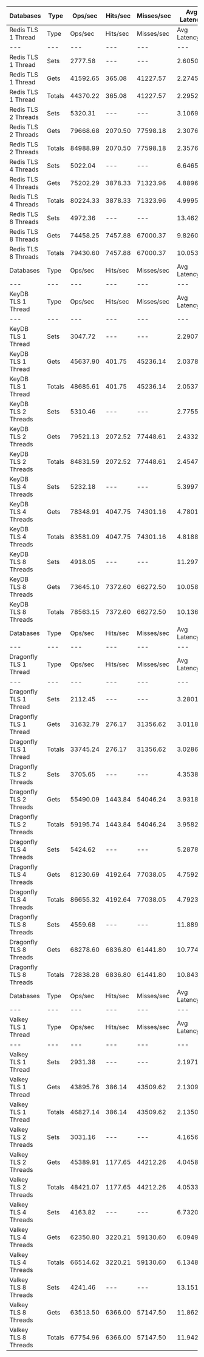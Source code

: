 | Databases | Type | Ops/sec | Hits/sec | Misses/sec | Avg Latency | p50 Latency | p99 Latency | p99.9 Latency | KB/sec |
| --- | --- | --- | --- | --- | --- | --- | --- | --- | --- |
| Redis TLS 1 Thread | Type | Ops/sec | Hits/sec | Misses/sec | Avg Latency | p50 Latency | p99 Latency | p99.9 Latency | KB/sec |
| --- | --- | --- | --- | --- | --- | --- | --- | --- | --- |
Redis TLS 1 Thread | Sets | 2777.58 | --- | --- | 2.60507 | 2.28700 | 3.59900 | 126.46300 | 1518.55 |
Redis TLS 1 Thread | Gets | 41592.65 | 365.08 | 41227.57 | 2.27456 | 2.27100 | 3.53500 | 3.75900 | 1801.87 |
Redis TLS 1 Thread | Totals | 44370.22 | 365.08 | 41227.57 | 2.29525 | 2.27100 | 3.55100 | 3.79100 | 3320.42 |
Redis TLS 2 Threads | Sets | 5320.31 | --- | --- | 3.10696 | 2.28700 | 5.27900 | 296.95900 | 2908.72 |
Redis TLS 2 Threads | Gets | 79668.68 | 2070.50 | 77598.18 | 2.30761 | 2.27100 | 4.86300 | 6.87900 | 4141.03 |
Redis TLS 2 Threads | Totals | 84988.99 | 2070.50 | 77598.18 | 2.35765 | 2.27100 | 4.89500 | 7.07100 | 7049.75 |
Redis TLS 4 Threads | Sets | 5022.04 | --- | --- | 6.64651 | 4.79900 | 9.98300 | 655.35900 | 2745.66 |
Redis TLS 4 Threads | Gets | 75202.29 | 3878.33 | 71323.96 | 4.88961 | 4.79900 | 9.59900 | 11.90300 | 4876.48 |
Redis TLS 4 Threads | Totals | 80224.33 | 3878.33 | 71323.96 | 4.99959 | 4.79900 | 9.59900 | 12.15900 | 7622.13 |
Redis TLS 8 Threads | Sets | 4972.36 | --- | --- | 13.46285 | 9.53500 | 20.47900 | 1351.67900 | 2718.49 |
Redis TLS 8 Threads | Gets | 74458.25 | 7457.88 | 67000.37 | 9.82600 | 9.53500 | 19.58300 | 25.59900 | 6647.79 |
Redis TLS 8 Threads | Totals | 79430.60 | 7457.88 | 67000.37 | 10.05366 | 9.53500 | 19.58300 | 26.36700 | 9366.28 |
| Databases | Type | Ops/sec | Hits/sec | Misses/sec | Avg Latency | p50 Latency | p99 Latency | p99.9 Latency | KB/sec |
| --- | --- | --- | --- | --- | --- | --- | --- | --- | --- |
| KeyDB TLS 1 Thread | Type | Ops/sec | Hits/sec | Misses/sec | Avg Latency | p50 Latency | p99 Latency | p99.9 Latency | KB/sec |
| --- | --- | --- | --- | --- | --- | --- | --- | --- | --- |
KeyDB TLS 1 Thread | Sets | 3047.72 | --- | --- | 2.29078 | 2.09500 | 3.34300 | 100.35100 | 1666.24 |
KeyDB TLS 1 Thread | Gets | 45637.90 | 401.75 | 45236.14 | 2.03788 | 2.06300 | 3.11900 | 3.56700 | 1977.70 |
KeyDB TLS 1 Thread | Totals | 48685.61 | 401.75 | 45236.14 | 2.05371 | 2.07900 | 3.13500 | 3.59900 | 3643.95 |
KeyDB TLS 2 Threads | Sets | 5310.46 | --- | --- | 2.77559 | 2.19100 | 5.53500 | 154.62300 | 2903.33 |
KeyDB TLS 2 Threads | Gets | 79521.13 | 2072.52 | 77448.61 | 2.43328 | 2.19100 | 5.18300 | 7.23100 | 4136.31 |
KeyDB TLS 2 Threads | Totals | 84831.59 | 2072.52 | 77448.61 | 2.45471 | 2.19100 | 5.21500 | 7.39100 | 7039.64 |
KeyDB TLS 4 Threads | Sets | 5232.18 | --- | --- | 5.39976 | 4.70300 | 11.51900 | 264.19100 | 2860.54 |
KeyDB TLS 4 Threads | Gets | 78348.91 | 4047.75 | 74301.16 | 4.78010 | 4.70300 | 10.94300 | 14.20700 | 5084.11 |
KeyDB TLS 4 Threads | Totals | 83581.09 | 4047.75 | 74301.16 | 4.81889 | 4.70300 | 10.94300 | 14.46300 | 7944.65 |
KeyDB TLS 8 Threads | Sets | 4918.05 | --- | --- | 11.29781 | 9.72700 | 24.06300 | 548.86300 | 2688.80 |
KeyDB TLS 8 Threads | Gets | 73645.10 | 7372.60 | 66272.50 | 10.05873 | 9.72700 | 22.91100 | 29.82300 | 6573.27 |
KeyDB TLS 8 Threads | Totals | 78563.15 | 7372.60 | 66272.50 | 10.13629 | 9.72700 | 22.91100 | 30.59100 | 9262.07 |
| Databases | Type | Ops/sec | Hits/sec | Misses/sec | Avg Latency | p50 Latency | p99 Latency | p99.9 Latency | KB/sec |
| --- | --- | --- | --- | --- | --- | --- | --- | --- | --- |
| Dragonfly TLS 1 Thread | Type | Ops/sec | Hits/sec | Misses/sec | Avg Latency | p50 Latency | p99 Latency | p99.9 Latency | KB/sec |
| --- | --- | --- | --- | --- | --- | --- | --- | --- | --- |
Dragonfly TLS 1 Thread | Sets | 2112.45 | --- | --- | 3.28011 | 2.95900 | 6.71900 | 110.07900 | 1154.92 |
Dragonfly TLS 1 Thread | Gets | 31632.79 | 276.17 | 31356.62 | 3.01186 | 2.95900 | 6.59100 | 7.19900 | 1369.64 |
Dragonfly TLS 1 Thread | Totals | 33745.24 | 276.17 | 31356.62 | 3.02865 | 2.95900 | 6.59100 | 7.26300 | 2524.56 |
Dragonfly TLS 2 Threads | Sets | 3705.65 | --- | --- | 4.35381 | 3.90300 | 9.21500 | 153.59900 | 2025.95 |
Dragonfly TLS 2 Threads | Gets | 55490.09 | 1443.84 | 54046.24 | 3.93180 | 3.88700 | 8.83100 | 10.49500 | 2885.14 |
Dragonfly TLS 2 Threads | Totals | 59195.74 | 1443.84 | 54046.24 | 3.95822 | 3.88700 | 8.89500 | 10.62300 | 4911.09 |
Dragonfly TLS 4 Threads | Sets | 5424.62 | --- | --- | 5.28788 | 4.89500 | 11.19900 | 228.35100 | 2965.75 |
Dragonfly TLS 4 Threads | Gets | 81230.69 | 4192.64 | 77038.05 | 4.75921 | 4.89500 | 10.75100 | 13.75900 | 5269.11 |
Dragonfly TLS 4 Threads | Totals | 86655.32 | 4192.64 | 77038.05 | 4.79231 | 4.89500 | 10.81500 | 14.07900 | 8234.86 |
Dragonfly TLS 8 Threads | Sets | 4559.68 | --- | --- | 11.88986 | 10.75100 | 28.03100 | 454.65500 | 2492.87 |
Dragonfly TLS 8 Threads | Gets | 68278.60 | 6836.80 | 61441.80 | 10.77410 | 10.68700 | 26.36700 | 38.39900 | 6095.00 |
Dragonfly TLS 8 Threads | Totals | 72838.28 | 6836.80 | 61441.80 | 10.84395 | 10.68700 | 26.49500 | 40.19100 | 8587.87 |
| Databases | Type | Ops/sec | Hits/sec | Misses/sec | Avg Latency | p50 Latency | p99 Latency | p99.9 Latency | KB/sec |
| --- | --- | --- | --- | --- | --- | --- | --- | --- | --- |
| Valkey TLS 1 Thread | Type | Ops/sec | Hits/sec | Misses/sec | Avg Latency | p50 Latency | p99 Latency | p99.9 Latency | KB/sec |
| --- | --- | --- | --- | --- | --- | --- | --- | --- | --- |
Valkey TLS 1 Thread | Sets | 2931.38 | --- | --- | 2.19711 | 2.07900 | 3.37500 | 28.28700 | 1602.64 |
Valkey TLS 1 Thread | Gets | 43895.76 | 386.14 | 43509.62 | 2.13090 | 2.07900 | 3.32700 | 5.34300 | 1902.07 |
Valkey TLS 1 Thread | Totals | 46827.14 | 386.14 | 43509.62 | 2.13504 | 2.07900 | 3.32700 | 5.40700 | 3504.71 |
Valkey TLS 2 Threads | Sets | 3031.16 | --- | --- | 4.16565 | 4.44700 | 8.63900 | 58.62300 | 1657.20 |
Valkey TLS 2 Threads | Gets | 45389.91 | 1177.65 | 44212.26 | 4.04583 | 4.41500 | 8.38300 | 10.55900 | 2358.29 |
Valkey TLS 2 Threads | Totals | 48421.07 | 1177.65 | 44212.26 | 4.05333 | 4.44700 | 8.38300 | 10.62300 | 4015.48 |
Valkey TLS 4 Threads | Sets | 4163.82 | --- | --- | 6.73209 | 6.01500 | 12.99100 | 272.38300 | 2276.44 |
Valkey TLS 4 Threads | Gets | 62350.80 | 3220.21 | 59130.60 | 6.09492 | 5.98300 | 12.28700 | 15.74300 | 4045.47 |
Valkey TLS 4 Threads | Totals | 66514.62 | 3220.21 | 59130.60 | 6.13481 | 5.98300 | 12.35100 | 15.99900 | 6321.91 |
Valkey TLS 8 Threads | Sets | 4241.46 | --- | --- | 13.15122 | 11.45500 | 24.19100 | 544.76700 | 2318.89 |
Valkey TLS 8 Threads | Gets | 63513.50 | 6366.00 | 57147.50 | 11.86228 | 11.45500 | 23.03900 | 29.56700 | 5672.82 |
Valkey TLS 8 Threads | Totals | 67754.96 | 6366.00 | 57147.50 | 11.94297 | 11.45500 | 23.03900 | 30.20700 | 7991.71 |

